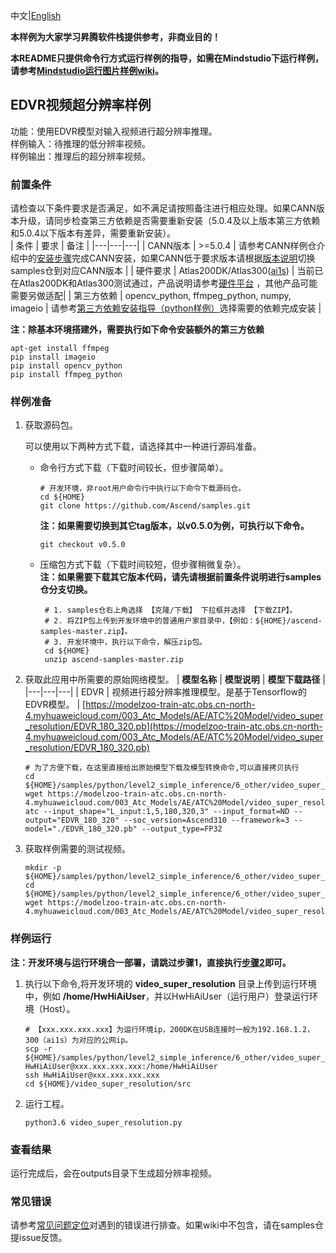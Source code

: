 中文|[English](README.md)



**本样例为大家学习昇腾软件栈提供参考，非商业目的！**

**本README只提供命令行方式运行样例的指导，如需在Mindstudio下运行样例，请参考[Mindstudio运行图片样例wiki](https://github.com/Ascend/samples/wikis/Mindstudio%E8%BF%90%E8%A1%8C%E5%9B%BE%E7%89%87%E6%A0%B7%E4%BE%8B?sort_id=3164874)。**

## EDVR视频超分辨率样例
功能：使用EDVR模型对输入视频进行超分辨率推理。   
样例输入：待推理的低分辨率视频。    
样例输出：推理后的超分辨率视频。   

### 前置条件
请检查以下条件要求是否满足，如不满足请按照备注进行相应处理。如果CANN版本升级，请同步检查第三方依赖是否需要重新安装（5.0.4及以上版本第三方依赖和5.0.4以下版本有差异，需要重新安装）。   
| 条件 | 要求 | 备注 |
|---|---|---|
| CANN版本 | >=5.0.4 | 请参考CANN样例仓介绍中的[安装步骤](https://github.com/Ascend/samples#%E5%AE%89%E8%A3%85)完成CANN安装，如果CANN低于要求版本请根据[版本说明](https://github.com/Ascend/samples/blob/master/README_CN.md#%E7%89%88%E6%9C%AC%E8%AF%B4%E6%98%8E)切换samples仓到对应CANN版本 |
| 硬件要求 | Atlas200DK/Atlas300([ai1s](https://support.huaweicloud.com/productdesc-ecs/ecs_01_0047.html#ecs_01_0047__section78423209366))  | 当前已在Atlas200DK和Atlas300测试通过，产品说明请参考[硬件平台](https://ascend.huawei.com/zh/#/hardware/product) ，其他产品可能需要另做适配|
| 第三方依赖 | opencv_python, ffmpeg_python, numpy, imageio | 请参考[第三方依赖安装指导（python样例）](../../../environment)选择需要的依赖完成安装 |

**注：除基本环境搭建外，需要执行如下命令安装额外的第三方依赖**  
```
apt-get install ffmpeg
pip install imageio
pip install opencv_python
pip install ffmpeg_python
```

### 样例准备

1. 获取源码包。

   可以使用以下两种方式下载，请选择其中一种进行源码准备。   
    - 命令行方式下载（下载时间较长，但步骤简单）。
       ```    
       # 开发环境，非root用户命令行中执行以下命令下载源码仓。    
       cd ${HOME}     
       git clone https://github.com/Ascend/samples.git
       ```
       **注：如果需要切换到其它tag版本，以v0.5.0为例，可执行以下命令。**
       ```
       git checkout v0.5.0
       ```   
    - 压缩包方式下载（下载时间较短，但步骤稍微复杂）。   
       **注：如果需要下载其它版本代码，请先请根据前置条件说明进行samples仓分支切换。**   
       ``` 
        # 1. samples仓右上角选择 【克隆/下载】 下拉框并选择 【下载ZIP】。    
        # 2. 将ZIP包上传到开发环境中的普通用户家目录中，【例如：${HOME}/ascend-samples-master.zip】。     
        # 3. 开发环境中，执行以下命令，解压zip包。     
        cd ${HOME}    
        unzip ascend-samples-master.zip
        ```

2. 获取此应用中所需要的原始网络模型。
    |  **模型名称**  |  **模型说明**  |  **模型下载路径**  |
    |---|---|---|
    |  EDVR | 视频进行超分辨率推理模型。是基于Tensorflow的EDVR模型。  |  [https://modelzoo-train-atc.obs.cn-north-4.myhuaweicloud.com/003_Atc_Models/AE/ATC%20Model/video_super_resolution/EDVR_180_320.pb](https://modelzoo-train-atc.obs.cn-north-4.myhuaweicloud.com/003_Atc_Models/AE/ATC%20Model/video_super_resolution/EDVR_180_320.pb)
    ```
    # 为了方便下载，在这里直接给出原始模型下载及模型转换命令,可以直接拷贝执行 
    cd ${HOME}/samples/python/level2_simple_inference/6_other/video_super_resolution/model     
    wget https://modelzoo-train-atc.obs.cn-north-4.myhuaweicloud.com/003_Atc_Models/AE/ATC%20Model/video_super_resolution/EDVR_180_320.pb        
    atc --input_shape="L_input:1,5,180,320,3" --input_format=ND --output="EDVR_180_320" --soc_version=Ascend310 --framework=3 --model="./EDVR_180_320.pb" --output_type=FP32
    ```

3. 获取样例需要的测试视频。
    ```
    mkdir -p ${HOME}/samples/python/level2_simple_inference/6_other/video_super_resolution/data
    cd ${HOME}/samples/python/level2_simple_inference/6_other/video_super_resolution/data
    wget https://modelzoo-train-atc.obs.cn-north-4.myhuaweicloud.com/003_Atc_Models/AE/ATC%20Model/video_super_resolution/low_resolution.mp4  
    ``` 

### 样例运行

**注：开发环境与运行环境合一部署，请跳过步骤1，直接执行[步骤2](#step_2)即可。**   

1. 执行以下命令,将开发环境的 **video_super_resolution** 目录上传到运行环境中，例如 **/home/HwHiAiUser**，并以HwHiAiUser（运行用户）登录运行环境（Host）。
    ```
    # 【xxx.xxx.xxx.xxx】为运行环境ip，200DK在USB连接时一般为192.168.1.2，300（ai1s）为对应的公网ip。
    scp -r ${HOME}/samples/python/level2_simple_inference/6_other/video_super_resolution  HwHiAiUser@xxx.xxx.xxx.xxx:/home/HwHiAiUser
    ssh HwHiAiUser@xxx.xxx.xxx.xxx
    cd ${HOME}/video_super_resolution/src
    ```

2. <a name="step_2"></a>运行工程。
    ```
    python3.6 video_super_resolution.py
    ```
### 查看结果

运行完成后，会在outputs目录下生成超分辨率视频。

### 常见错误
请参考[常见问题定位](https://github.com/Ascend/samples/wikis/%E5%B8%B8%E8%A7%81%E9%97%AE%E9%A2%98%E5%AE%9A%E4%BD%8D/%E4%BB%8B%E7%BB%8D)对遇到的错误进行排查。如果wiki中不包含，请在samples仓提issue反馈。

